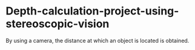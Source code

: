 # Depth-calculation-project-using-stereoscopic-vision

By using a camera, the distance at which an object is located is obtained.
